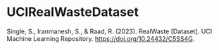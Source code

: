 # UCIRealWasteDataset
Single, S., Iranmanesh, S., &amp; Raad, R. (2023). RealWaste [Dataset]. UCI Machine Learning Repository. https://doi.org/10.24432/C5SS4G.
